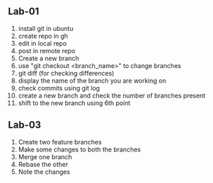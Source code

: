 ## Lab-01
1. install git in ubuntu
2. create repo in gh
3. edit in local repo
4. post in remote repo
5. Create a new branch
6. use "git checkout <branch_name>" to change branches
7. git diff (for checking differences)
8. display the name of the branch you are working on
9. check commits using git log
10. create a new branch and check the number of branches present
11. shift to the new branch using 6th point

## Lab-03
1. Create two feature branches
2. Make some changes to both the branches
3. Merge one branch
4. Rebase the other
5. Note the changes
